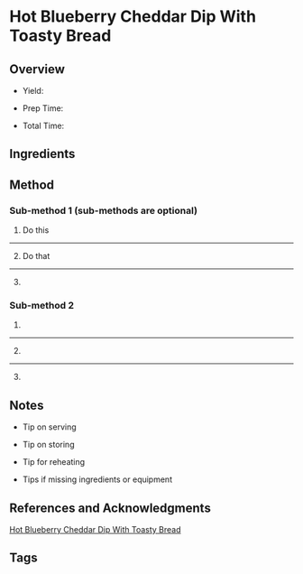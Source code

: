 # Hot Blueberry Cheddar Dip With Toasty Bread

## Overview

- Yield:

- Prep Time:

- Total Time:

## Ingredients



## Method

### Sub-method 1 (sub-methods are optional)

1. Do this
---
2. Do that
---
3.

### Sub-method 2

1.
---
2.
---
3.

## Notes

- Tip on serving

- Tip on storing

- Tip for reheating

- Tips if missing ingredients or equipment

## References and Acknowledgments

[Hot Blueberry Cheddar Dip With Toasty Bread](http://www.howsweeteats.com/2012/07/hot-blueberry-cheddar-dip-with-toasty-bread/)

## Tags


